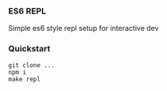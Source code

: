 ### ES6 REPL
Simple es6 style repl setup for interactive dev

### Quickstart
```
git clone ...
npm i
make repl
```
